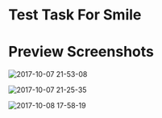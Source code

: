 # Test Task For Smile

# Preview Screenshots

![2017-10-07 21-53-08](https://user-images.githubusercontent.com/13796995/31317844-f879fc6e-ac50-11e7-81bc-bc3f917909a1.png)

![2017-10-07 21-25-35](https://user-images.githubusercontent.com/13796995/31317886-a435337a-ac51-11e7-9a8c-7c3f9592c513.png)

![2017-10-08 17-58-19](https://user-images.githubusercontent.com/13796995/31317936-5d2bef40-ac52-11e7-9f47-e206a83242e8.png)
